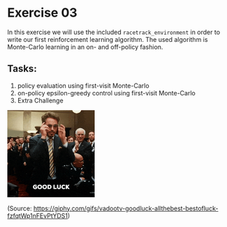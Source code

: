 # Exercise 03
In this exercise we will use the included `racetrack_environment` in order to write our first reinforcement learning algorithm. 
The used algorithm is Monte-Carlo learning in an on- and off-policy fashion.
## Tasks:
  1. policy evaluation using first-visit Monte-Carlo
  2. on-policy epsilon-greedy control using first-visit Monte-Carlo
  3. Extra Challenge
  
  
  ![](best_of_luck.gif)
  
  (Source: https://giphy.com/gifs/vadootv-goodluck-allthebest-bestofluck-fzfqtWp1nFEvPtYDS1)
